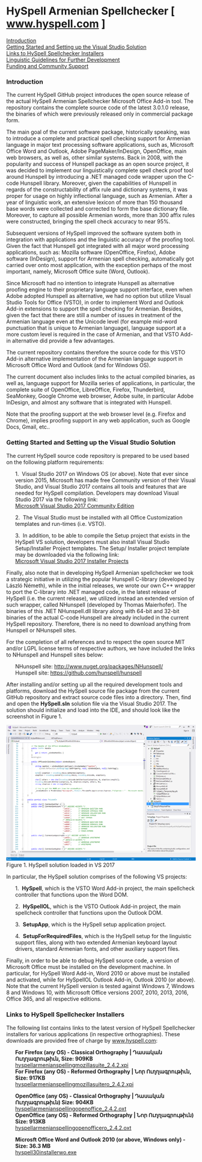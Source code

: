 <h1>HySpell Armenian Spellchecker [ <a href="http://www.hyspell.com">www.hyspell.com</a> ]</h1>
<p><a href="#Introduction">Introduction</a><br>
<a href="#GettingStarted">Getting Started and Setting up the Visual Studio Solution</a><br>
<a href="#LinkToBinaries">Links to HySpell Spellchecker Installers</a><br>
<a href="#Liguistics">Linguistic Guidelines for Further Development</a><br>
<a href="#Funding">Funding and Community Support</a><br></p>
<h3><a name="#Introduction">Introduction</a></h3>
<p>The current HySpell GitHub project introduces the open source release of the actual HySpell Armenian Spellchecker Microsoft Office Add-in tool. The repository contains the complete source code of the latest 3.0.1.0 release, the binaries of which were previously released only in commercial package form.</p>
<p>The main goal of the current software package, historically speaking, was to
introduce a complete and practical spell checking support for Armenian 
language
in major text processing software applications, such as, Microsoft 
Office Word
and Outlook, Adobe PageMaker/InDesign, OpenOffice, main web browsers, as
 well
as, other similar systems. Back in 2008, with the popularity and success
 of Hunspell package as an open source project, it was decided
to implement our linguistically complete spell check proof tool around 
Hunspell by introducing a .NET managed code wrapper upon
the C-code Hunspell library. Moreover, given the
capabilities of Hunspell in regards of the
constructability of affix rule and dictionary systems, it was proper for
 usage
on highly inflectional language, such as Armenian. After a year of 
linguistic
work, an extensive lexicon of more than 150 thousand base words were 
collected
and corrected to form the base dictionary file. Moreover, to capture all
possible Armenian words, more than 300 affix rules were constructed, 
bringing
the spell check accuracy to near 95%.</p>
<p>Subsequent
versions of HySpell improved the software system both
in integration with applications and the linguistic accuracy of the proofing
tool. Given the fact that Hunspell got integrated
with all major word processing applications, such as: Mozilla software
(OpenOffice, Firefox), Adobe software (InDesign), support for Armenian spell
checking, automatically got carried over onto most application, with the
exception perhaps of the most important, namely, Microsoft Office suite (Word,
Outlook). </p>
<p>Since
Microsoft had no intention to integrate Hunspell as
alternative proofing engine to their proprietary language support interface,
even when Adobe adopted Hunspell as alternative, we
had no option but utilize Visual Studio Tools for Office (VSTO), in order to
implement Word and Outlook Add-in extensions to support the spell checking for
Armenian. Besides, given the fact that there are still a number of issues in
treatment of the Armenian language even at the Unicode level (for example
mid-word punctuation that is unique to Armenian language), language support at
a more custom level is required in the case of Armenian, and that VSTO Add-in
alternative did provide a few advantages. </p>
<p>The
current repository contains therefore the source code for this VSTO Add-in alternative
implementation of the Armenian language support in Microsoft Office Word and
Outlook (and for Windows OS).</p>
<p>The
current document also includes links to the actual compiled binaries, as well
as, language support for Mozilla series of applications, in particular, the
complete suite of OpenOffice, LibreOffice, Firefox, Thunderbird, SeaMonkey, Google Chrome web browser, Adobe suite, in
particular Adobe InDesign, and almost any software that is integrated with Hunspell. </p>
<p>Note
that the proofing support at the web browser level (e.g. Firefox and Chrome),
implies proofing support in any web application, such as Google Docs, Gmail,
etc..</p>
<h3><a name="user-content-GettingStarted">Getting Started and Setting up the Visual Studio Solution</a></h3>
<p>The
current HySpell source code repository is prepared to
be used based on the following platform requirements:</p>
<ul>1.  Visual
Studio 2017 on Windows OS (or above). Note that ever since version 2015, Microsoft
has made free Community version of their Visual Studio, and Visual Studio 2017
contains all tools and features that are needed for HySpell
compilation. Developers may download Visual Studio 2017 via the following
link: 
<br><a href="https://imagine.microsoft.com/en-us/Catalog/Product/530">Microsoft Visual Studio 2017 Community Edition</a>
</ul>
<ul>2.  The
Visual Studio must be installed with all Office Customization templates and
run-times (i.e. VSTO).</ul>
<ul>3.  In
addition, to be able to compile the Setup project that exists in the HySpell VS solution, developers must also install Visual
Studio Setup/Installer Project templates. The Setup/ Installer project template
may be downloaded via the following link: 
<br><a href="https://marketplace.visualstudio.com/items?itemName=VisualStudioProductTeam.MicrosoftVisualStudio2017InstallerProjects"> Microsoft Visual Studio 2017 Installer Projects</a>
</ul>
<p>Finally, also
note that in developing HySpell Armenian spellchecker
we took a strategic initiative in utilizing the popular Hunspell
C-library (developed by László Németh),
while in the initial releases, we wrote our own C++ wrapper to port the
C-library into .NET managed code, in the latest release of HySpell
(i.e. the current release), we utilized instead an extended version of 
such
wrapper, called NHunspell (developed by Thomas Maierhofer). The binaries
 of this .NET NHunspell.dll
library along with 64-bit and 32-bit binaries of the actual C-code 
Hunspell are already included in the current HySpell repository. 
Therefore, there is no need to download
anything from Hunspell or NHunspell
sites.</p>
<p>For the
completion of all references and to respect the open source MIT and/or LGPL
license terms of respective authors, we have included the links to NHunspell and Hunspell sites
below: </p>
<ul>NHunspell site: <a href="http://www.nuget.org/packages/NHunspell/">http://www.nuget.org/packages/NHunspell/</a><br>
Hunspell site: <a href="https://github.com/hunspell/hunspell">https://github.com/hunspell/hunspell</a></ul>
<p>After installing
and/or setting up all the required development tools and platforms, download the
HySpell source file package from the current GitHub repository
and extract source code files into a directory. Then, find and open the <b>HySpell.sln</b> solution file via the
Visual Studio 2017. The solution should initialize and load into the IDE, and
should look like the screenshot in Figure 1.</p>
<p><img src="/image001.png" border="0" style="max-width:100%;"><br>
Figure 1. HySpell solution loaded in VS 2017</p>
<p>In
particular, the HySpell solution comprises of the
following VS projects:</p>
<ul>1.  <b>HySpell</b>, which is the
VSTO Word Add-in project, the main spellcheck controller that functions upon
the Word DOM.</ul>
<ul>2.  <b>HySpellOL</b>, which is the
VSTO Outlook Add-in project, the main spellcheck controller that functions upon
the Outlook DOM.</ul>
<ul>3.  <b>SetupApp</b>, which is the HySpell setup application project.</ul>
<ul>4.  <b>SetupForRequiredFiles</b>, which is the HySpell setup for the linguistic support files, along with
two extended Armenian keyboard layout drivers, standard Armenian fonts, and
other auxiliary support files.</ul>
<p>Finally, in order to be able to debug HySpell source code, a version of Microsoft Office must be installed on the development machine. In particular, for HySpell Word Add-in, Word 2010 or above must be installed and activated, while for HySpellOL Outlook Add-in, Outlook 2010 (or above). Note that the current HySpell version is tested against Windows 7, Windows 8 and Windows 10, with Microsoft Office versions 2007, 2010, 2013, 2016, Office 365, and all respective editions.
</p>
<h3><a name="user-content-LinkToBinaries">Links to HySpell Spellchecker Installers</a></h3>
<p>The following list contains links to the latest version of HySpell Spellchecker installers for various applications (in respective orthographies). These downloads are provided free of charge by <a href="http://www.hyspell.com">www.hyspell.com</a>:</p>
<ul><b>For Firefox (any OS) - Classical Orthography | Դասական Ուղղագրութիւն, Size: 909KB</b><br>
<a href="http://www.hyspell.com/Free/20170601/hyspellarmenianspellingmozillasuite_2.4.2.xpi">hyspellarmenianspellingmozillasuite_2.4.2.xpi</a><br>
<b>For Firefox (any OS) - Reformed Orthography | Նոր Ուղղագրութիւն, Size: 917KB</b><br>
<a href="http://www.hyspell.com/Free/20170601/hyspellarmenianspellingmozillasuitero_2.4.2.xpi">hyspellarmenianspellingmozillasuitero_2.4.2.xpi</a></ul>
<ul><b>OpenOffice (any OS) - Classical Orthography | Դասական Ուղղագրութիւն) Size: 904KB</b><br>
<a href="http://www.hyspell.com/Free/20170601/hyspellarmenianspellingopenoffice_2.4.2.oxt">hyspellarmenianspellingopenoffice_2.4.2.oxt</a><br>
<b>OpenOffice (any OS) - Reformed Orthography | Նոր Ուղղագրութիւն) Size: 913KB</b><br>
<a href="http://www.hyspell.com/Free/20170601/hyspellarmenianspellingopenofficero_2.4.2.oxt">hyspellarmenianspellingopenofficero_2.4.2.oxt</a></ul>
<ul><b>Microsft Office  Word and Outlook 2010 (or above, Windows only) - Size: 36.3 MB</b><br>
<a href="http://www.hyspell.com/Free/20170601/hyspell30installerwo.exe">hyspell30installerwo.exe</a></ul>

